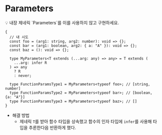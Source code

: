# Parameters

<aside>
💡 내장 제네릭 `Parameters<T>`를 이를 사용하지 않고 구현하세요.

</aside>

```tsx
{
  // 내 시도
  const foo = (arg1: string, arg2: number): void => {};
  const bar = (arg1: boolean, arg2: { a: "A" }): void => {};
  const baz = (): void => {};

  type MyParameters<T extends (...arg: any) => any> = T extends (
    ...arg: infer R
  ) => any
    ? R
    : never;

  type FunctionParamsType1 = MyParameters<typeof foo>; // [string, number]
  type FunctionParamsType2 = MyParameters<typeof bar>; // [boolean, {a: "A"}]
  type FunctionParamsType3 = MyParameters<typeof baz>; // []
}
```

- 해결 방법
  - 제네릭 `T`를 받아 함수 타입을 상속했고 함수의 인자 타입에 `infer`를 사용해 타입을 추론한다음 반환하게 했다.
